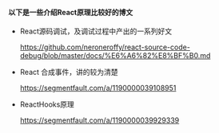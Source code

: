 #### 以下是一些介绍React原理比较好的博文

- React源码调试，及调试过程中产出的一系列好文

  https://github.com/neroneroffy/react-source-code-debug/blob/master/docs/%E6%A6%82%E8%BF%B0.md

- React 合成事件，讲的较为清楚

  https://segmentfault.com/a/1190000039108951

- ReactHooks原理

  https://segmentfault.com/a/1190000039929339